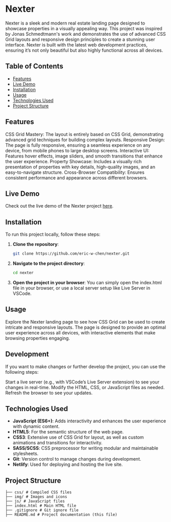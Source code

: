 # Nexter

Nexter is a sleek and modern real estate landing page designed to showcase properties in a visually appealing way. This project was inspired by Jonas Schmedtmann's work and demonstrates the use of advanced CSS Grid layouts and responsive design principles to create a stunning user interface. Nexter is built with the latest web development practices, ensuring it’s not only beautiful but also highly functional across all devices.

## Table of Contents

- [Features](#features)
- [Live Demo](#live-demo)
- [Installation](#installation)
- [Usage](#usage)
- [Technologies Used](#technologies-used)
- [Project Structure](#project-structure)

## Features

CSS Grid Mastery: The layout is entirely based on CSS Grid, demonstrating advanced grid techniques for building complex layouts.
Responsive Design: The page is fully responsive, ensuring a seamless experience on any device, from mobile phones to large desktop screens.
Interactive UI: Features hover effects, image sliders, and smooth transitions that enhance the user experience.
Property Showcase: Includes a visually rich presentation of properties with key details, high-quality images, and an easy-to-navigate structure.
Cross-Browser Compatibility: Ensures consistent performance and appearance across different browsers.

## Live Demo

Check out the live demo of the Nexter project [here](https://eric-nexter.netlify.app/).

## Installation

To run this project locally, follow these steps:

1.  **Clone the repository**:

    ```bash
    git clone https://github.com/eric-w-chen/nexter.git

    ```

2.  **Navigate to the project directory**:

    ```bash
    cd nexter

    ```

3.  **Open the project in your browser**:
    You can simply open the index.html file in your browser, or use a local server setup like Live Server in VSCode.

## Usage

Explore the Nexter landing page to see how CSS Grid can be used to create intricate and responsive layouts. The page is designed to provide an optimal user experience across all devices, with interactive elements that make browsing properties engaging.

## Development

If you want to make changes or further develop the project, you can use the following steps:

Start a live server (e.g., with VSCode’s Live Server extension) to see your changes in real-time.
Modify the HTML, CSS, or JavaScript files as needed.
Refresh the browser to see your updates.

## Technologies Used

- **JavaScript (ES6+)**: Adds interactivity and enhances the user experience with dynamic content.
- **HTML5**: For the semantic structure of the web page.
- **CSS3**: Extensive use of CSS Grid for layout, as well as custom animations and transitions for interactivity.
- **SASS/SCSS**: CSS preprocessor for writing modular and maintainable stylesheets.
- **Git**: Version control to manage changes during development.
- **Netlify**: Used for deploying and hosting the live site.

## Project Structure

```plaintext
├── css/ # Compiled CSS files
├── img/ # Images and icons
├── js/ # JavaScript files
├── index.html # Main HTML file
├── .gitignore # Git ignore file
├── README.md # Project documentation (this file)
```
